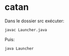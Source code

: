 # catan
Dans le dossier src exécuter:
```bash
javac Launcher.java
```

Puis:
```bash
java Launcher
```
